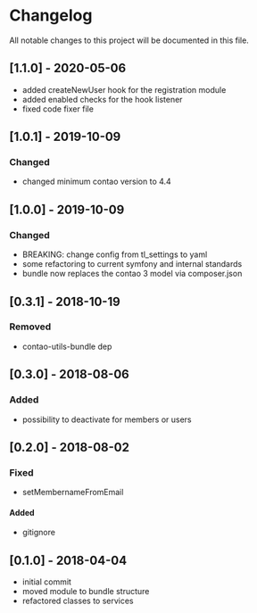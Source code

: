 # Changelog
All notable changes to this project will be documented in this file.

## [1.1.0] - 2020-05-06

- added createNewUser hook for the registration module
- added enabled checks for the hook listener
- fixed code fixer file

## [1.0.1] - 2019-10-09

### Changed
- changed minimum contao version to 4.4

## [1.0.0] - 2019-10-09

### Changed
- BREAKING: change config from tl_settings to yaml
- some refactoring to current symfony and internal standards
- bundle now replaces the contao 3 model via composer.json

## [0.3.1] - 2018-10-19

### Removed
- contao-utils-bundle dep

## [0.3.0] - 2018-08-06

### Added
- possibility to deactivate for members or users

## [0.2.0] - 2018-08-02

### Fixed
- setMembernameFromEmail

#### Added
- gitignore

## [0.1.0] - 2018-04-04

- initial commit
- moved module to bundle structure
- refactored classes to services
